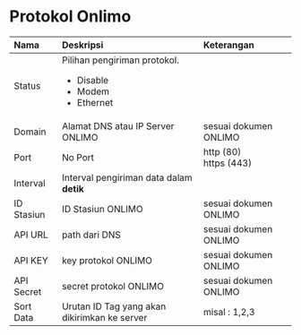 # Protokol Onlimo

| Nama       | Deskripsi                                                                                 | Keterangan                |
| :--------- | :---------------------------------------------------------------------------------------- | :------------------------ |
| Status     | Pilihan pengiriman protokol. <br><ul><li>Disable</li><li>Modem</li><li>Ethernet</li></ul> |
| Domain     | Alamat DNS atau IP Server ONLIMO                                                          | sesuai dokumen ONLIMO     |
| Port       | No Port                                                                                   | http (80) <br>https (443) |
| Interval   | Interval pengiriman data dalam __detik__                                                  |                           |
| ID Stasiun | ID Stasiun ONLIMO                                                                         | sesuai dokumen ONLIMO     |
| API URL    | path dari DNS                                                                             | sesuai dokumen ONLIMO     |
| API KEY    | key protokol ONLIMO                                                                       | sesuai dokumen ONLIMO     |
| API Secret | secret protokol ONLIMO                                                                    | sesuai dokumen ONLIMO     |
| Sort Data  | Urutan ID Tag yang akan dikirimkan ke server                                              | misal : 1,2,3             |